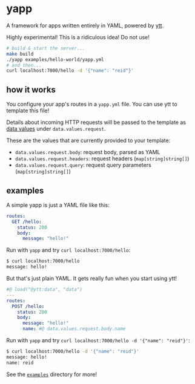 # yapp

A framework for apps written entirely in YAML, powered by [ytt](https://github.com/vmware-tanzu/carvel-ytt).

Highly experimental! This is a ridiculous idea! Do not use!

```sh
# build & start the server...
make build
./yapp examples/hello-world/yapp.yml
# and then...
curl localhost:7000/hello -d '{"name": "reid"}'
```

## how it works

You configure your app's routes in a `yapp.yml` file. You can use ytt to template this file!

Details about incoming HTTP requests will be passed to the template as [data values](https://carvel.dev/ytt/docs/latest/how-to-use-data-values/) under `data.values.request`.

These are the values that are currently provided to your template:

- `data.values.request.body`: request body, parsed as YAML
- `data.values.request.headers`: request headers (`map[string]string[]`)
- `data.values.request.query`: request query parameters (`map[string]string[]`)

## examples

A simple yapp is just a YAML file like this:

```yaml
routes:
  GET /hello:
    status: 200
    body:
      message: "hello!"
```

Run with `yapp` and try `curl localhost:7000/hello`:

```sh
$ curl localhost:7000/hello
message: hello!
```

But that's just plain YAML. It gets really fun when you start using ytt!

```yaml
#@ load("@ytt:data", "data")
---
routes:
  POST /hello:
    status: 200
    body:
      message: "hello!"
      name: #@ data.values.request.body.name
```

Run with `yapp` and try `curl localhost:7000/hello -d '{"name": "reid"}'`:

```sh
$ curl localhost:7000/hello -d '{"name": "reid"}'
message: hello!
name: reid
```

See the [`examples`](/examples) directory for more!
